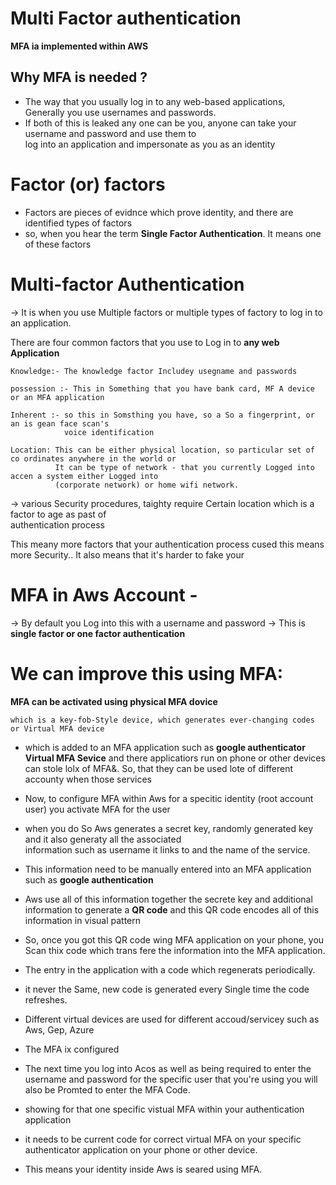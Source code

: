 # Multi Factor authentication

**MFA ia implemented within AWS**

## Why MFA is needed ?

 * The way that you usually log in to any web-based applications, Generally you use usernames and passwords.
 * If both of this is leaked any one can be you, anyone can take your username and password and use them to      
   log into an application and impersonate as you as an identity

# Factor (or) factors

 * Factors are pieces of evidnce which prove identity, and there are identified types of factors
 * so, when you hear the term **Single Factor Authentication**. It means one of these factors

# Multi-factor Authentication

→ It is when you use Multiple factors or multiple types of factory to log in to an application.

  There are four common factors that you use to Log in to **any web Application** 
 
    Knowledge:- The knowledge factor Includey usegname and passwords 

    possession :- This in Something that you have bank card, MF A device or an MFA application

    Inherent :- so this in Somsthing you have, so a So a fingerprint, or an is gean face scan's 
                voice identification

    Location: This can be either physical location, so particular set of co ordinates anywhere in the world or
              It can be type of network - that you currently Logged into accen a system either Logged into
              (corporate network) or home wifi network.

→ various Security procedures, taighty require Certain location which is a factor to age as past of  
  authentication process

This meany more factors that your authentication process cused this means more Security.. It also means that it's harder to fake your

# MFA in Aws Account -

→ By default you Log into this with a username and password
→ This is **single factor or one factor authentication**

# We can improve this using MFA:

  **MFA can be activated using physical MFA dovice**

    which is a key-fob-Style device, which generates ever-changing codes or Virtual MFA device
    
* which is added to an MFA application such as **google authenticator Virtual MFA Sevice** and there applicatiors run on phone or other devices can stole lolx of MFA&. So, that they can be used lote of different accounty when those services
    
* Now, to configure MFA within Aws for a specitic identity (root account user) you activate
   MFA for the user

* when you do So Aws generates a secret key, randomly generated key and it also generaty all the associated  
  information such as username it links to and the name of the service.

* This information need to be manually entered into an MFA application such as **google authentication**

* Aws use all of this information together the secrete key and additional information to generate a **QR code** and this QR code encodes all of this information in visual pattern

* So, once you got this QR code wing MFA application on your phone, you Scan thix code which trans fere the information into the MFA application.

* The entry in the application with a code which regenerats periodically.

* it never the Same, new code is generated every Single time the code refreshes.

* Different virtual devices are used for different accoud/servicey such as Aws, Gep, Azure 

* The MFA ix configured

* The next time you log into Acos as well as being required to enter the username and password for the specific user that you're using you will also be Promted to enter the MFA Code.

* showing for that one specific vistual MFA within your authentication application 

* it needs to be current code for correct virtual MFA on your specific authenticator application on your phone or other device.

* This means your identity inside Aws is seared using MFA.


